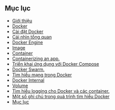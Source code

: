 ## Mục lục 
 
<head>
  <meta charset="UTF-8">
  <meta name="description" content="Tài liệu tìm hiểu Docker Contianer">
  <meta name="keywords" content="Docker, container, tài liệu, lamth, Trần Hữu Lâm">
  <meta name="author" content="Trần Hữu Lâm">
  <meta name="viewport" content="width=device-width, initial-scale=1.0">
</head>

- [ Giới thiệu ](./01.Introduction.md)
- [ Docker  ](./02.Docker.md)
- [ Cài đặt Docker  ](./03.installation.md)
- [ Cái nhìn tổng quan ](./04.example-tongquan.md)
- [ Docker Engine ](./05.Docker-Engine.md)
- [ Image ](./06.Image.md)
- [ Container  ](./07.Container.md)
- [ Containerizing an app. ](./08.Containerizing-an-app.md)
- [ Triển khai ứng dụng với Docker Compose ](./09.Docker-compose.md)
- [ Docker Swarm. ](./10.Docker-Swarm.md)
- [ Tìm hiểu mạng trong Docker ](./11.Docker-Networking.md)
- [ Docker Internal ](./12.Docker-Internal.md)
- [ Volume ](./13.Docker-Volume.md)
- [ Tìm hiểu logging cho Docker và các container. ](./14.Logging.md)
- [ Một số ghi chú trong quá trình tìm hiểu Docker](./Note-Docker.md)
- [  Mục lục  ](./Readme.md)
